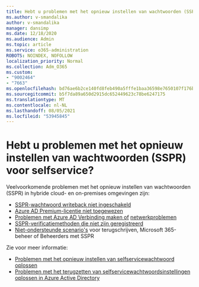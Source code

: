 ```yaml
---
title: Hebt u problemen met het opnieuw instellen van wachtwoorden (SSPR) voor selfservice?
ms.author: v-smandalika
author: v-smandalika
manager: dansimp
ms.date: 12/18/2020
ms.audience: Admin
ms.topic: article
ms.service: o365-administration
ROBOTS: NOINDEX, NOFOLLOW
localization_priority: Normal
ms.collection: Adm_O365
ms.custom:
- "9002464"
- "7663"
ms.openlocfilehash: bd76ae6b2ce140fd8feb490a5fffe1baa36598e7650107f176baec30d71b8628
ms.sourcegitcommit: b5f7da89a650d2915dc652449623c78be6247175
ms.translationtype: MT
ms.contentlocale: nl-NL
ms.lasthandoff: 08/05/2021
ms.locfileid: "53945845"
---
```

# <a name="having-self-service-password-reset-sspr-problems"></a>Hebt u problemen met het opnieuw instellen van wachtwoorden (SSPR) voor selfservice?

Veelvoorkomende problemen met het opnieuw instellen van wachtwoorden (SSPR) in hybride cloud- en on-premises omgevingen zijn:

- [SSPR-wachtwoord writeback niet ingeschakeld](https://docs.microsoft.com/azure/active-directory/authentication/tutorial-enable-sspr-writeback)
- [Azure AD Premium-licentie niet toegewezen](https://docs.microsoft.com/azure/active-directory/authentication/concept-sspr-licensing)
- [Problemen met Azure AD Verbinding maken of](https://docs.microsoft.com/azure/active-directory/hybrid/tshoot-connect-sync-errors) [netwerkproblemen](https://docs.microsoft.com/azure/active-directory/hybrid/tshoot-connect-connectivity)
- [SSPR-verificatiemethoden die niet zijn geregistreerd](https://mysignins.microsoft.com/security-info)
- [Niet-ondersteunde scenario's](https://docs.microsoft.com/azure/active-directory/authentication/concept-sspr-writeback#unsupported-writeback-operations) voor terugschrijven, Microsoft 365-beheer of Beheerders met SSPR


Zie voor meer informatie:

- [Problemen met het opnieuw instellen van selfservicewachtwoord oplossen](https://docs.microsoft.com/azure/active-directory/authentication/troubleshoot-sspr)
- [Problemen met het terugzetten van selfservicewachtwoordsinstellingen oplossen in Azure Active Directory](https://docs.microsoft.com/azure/active-directory/authentication/troubleshoot-sspr-writeback)
